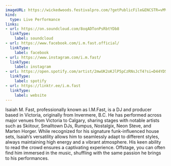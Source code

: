 ```yaml
---
imageURL: https://wickedwoods.festivalpro.com/?getPublicFile&ENCSTR=vMVVZHsKXvQdlufajXrH
kind:
  type: Live Performance
links:
- url: https://on.soundcloud.com/8oqADTonPsRbtYDb8
  linkType:
    label: soundcloud
- url: https://www.facebook.com/i.m.fast.official/
  linkType:
    label: facebook
- url: https://www.instagram.com/i.m.fast/
  linkType:
    label: instagram
- url: https://open.spotify.com/artist/2mwUK2oKJlP5pCzRNsJcT4?si=D44YDSQTSEmj_l44_XVWBw
  linkType:
    label: spotify
- url: https://linktr.ee/i.m.fast
  linkType:
    label: website
---
```

Isaiah M. Fast, professionally known as I.M.Fast, is a DJ and producer based in Victoria, originally from Invermere, B.C. He has performed across major venues from Victoria to Calgary, sharing stages with notable artists such as Skiitour, Smalltown DJs, Rumpus, Nostalgix, Neon Steve, and Marten Horger. While recognized for his signature funk-influenced house sets, Isaiah’s versatility allows him to seamlessly adapt to different styles, always maintaining high energy and a vibrant atmosphere. His keen ability to read the crowd ensures a captivating experience. Offstage, you can often find him immersed in the music, shuffling with the same passion he brings to his performances.